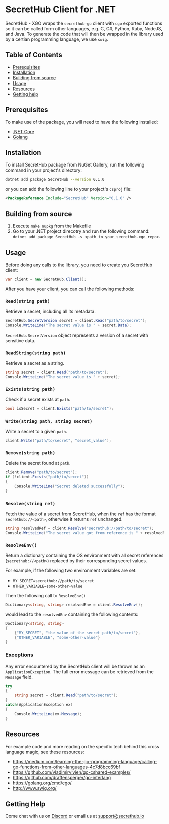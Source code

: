 # SecretHub Client for .NET

SecretHub - XGO wraps the `secrethub-go` client with `cgo` exported functions so it can be called form other languages, e.g. C, C#, Python, Ruby, NodeJS, and Java. To generate the code that will then be wrapped in the library used by a certian programming language, we use `swig`.

## Table of Contents
 - [Prerequisites](#prerequisites)
 - [Installation](#installation)
 - [Building from source](#building-from-source)
 - [Usage](#usage)
 - [Resources](#resources)
 - [Getting help](#getting-help)

## Prerequisites

To make use of the package, you will need to have the following installed:
 - [.NET Core](https://docs.microsoft.com/en-gb/dotnet/core/install/)
 - [Golang](https://golang.org/doc/install)

## Installation

To install SecretHub package from NuGet Gallery, run the following command in your project's directory: 
```bash
dotnet add package SecretHub --version 0.1.0
```
or you can add the following line to your project's `csproj` file:
```xml
<PackageReference Include="SecretHub" Version="0.1.0" />
```

## Building from source 
1. Execute `make nupkg` from the Makefile
2. Go to your .NET project direcotry and run the following command: `dotnet add package SecretHub -s <path_to_your_secrethub-xgo_repo>`.

## Usage
Before doing any calls to the library, you need to create you SecretHub client:
```csharp
var client = new SecretHub.Client();
```

After you have your client, you can call the following methods:

### `Read(string path)`
Retrieve a secret, including all its metadata.
```csharp
SecretHub.SecretVersion secret = client.Read("path/to/secret");
Console.WriteLine("The secret value is " + secret.Data);
```
`SecretHub.SecretVersion` object represents a version of a secret with sensitive data.

### `ReadString(string path)`
Retrieve a secret as a string.
 ```csharp
 string secret = client.Read("path/to/secret");
 Console.WriteLine("The secret value is " + secret);
 ```

### `Exists(string path)`
Check if a secret exists at `path`.
```csharp
bool isSecret = client.Exists("path/to/secret");
```

### `Write(string path, string secret)`
Write a secret to a given `path`.
```csharp
client.Write("path/to/secret", "secret_value");
```

### `Remove(string path)`
Delete the secret found at `path`.
```csharp
client.Remove("path/to/secret");
if (!client.Exists("path/to/secret"))
{
    Console.WriteLine("Secret deleted successfully");
}
```

### `Resolve(string ref)`
Fetch the value of a secret from SecretHub, when the `ref` has the format `secrethub://<path>`, otherwise it returns `ref` unchanged.
```csharp
string resolvedRef = client.Resolve("secrethub://path/to/secret");
Console.WriteLine("The secret value got from reference is " + resolvedRef);
```

### `ResolveEnv()`
Return a dictionary containing the OS environment with all secret references (`secrethub://<path>`) replaced by their corresponding secret values.

For example, if the following two environment variables are set:
 - `MY_SECRET=secrethub://path/to/secret`
 - `OTHER_VARIABLE=some-other-value`

Then the following call to `ResolveEnv()`
```csharp
Dictionary<string, string> resolvedEnv = client.ResolveEnv();
```

would lead to the `resolvedEnv` containing the following contents:
```csharp
Doctionary<string, string>
{
    {"MY_SECRET", "the value of the secret path/to/secret"},
    {"OTHER_VARIABLE", "some-other-value"}
}
```

### Exceptions
Any error encountered by the SecretHub client will be thrown as an `ApplicationException`. The full error message can be retrieved from the `Message` field.
```csharp
try 
{
	string secret = client.Read("path/to/secret");
} 
catch(ApplicationException ex)
{
	Console.WriteLine(ex.Message);
}
```

## Resources

For example code and more reading on the specific tech behind this cross language magic, see these resources:

- https://medium.com/learning-the-go-programming-language/calling-go-functions-from-other-languages-4c7d8bcc69bf
- https://github.com/vladimirvivien/go-cshared-examples/
- https://github.com/draffensperger/go-interlang
- https://golang.org/cmd/cgo/
- http://www.swig.org/

## Getting Help

Come chat with us on [Discord](https://discord.gg/EQcE87s) or email us at [support@secrethub.io](mailto:support@secrethub.io)
